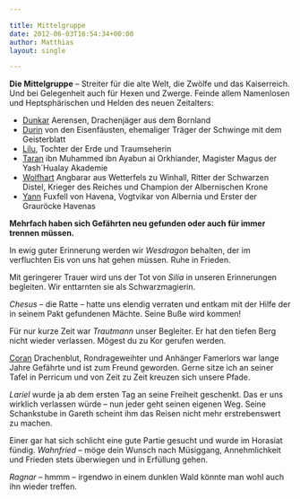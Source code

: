 ```yaml
---

title: Mittelgruppe
date: 2012-06-03T16:54:34+00:00
author: Matthias
layout: single

---
```

**Die Mittelgruppe** &#8211; Streiter für die alte Welt, die Zwölfe und das Kaiserreich. Und bei Gelegenheit auch für Hexen und Zwerge. Feinde allem Namenlosen und Heptsphärischen und Helden des neuen Zeitalters:

  * [Dunkar](http://www.phexkinder.de/mittelgruppe/dunkar/ "Dunkar") Aerensen, Drachenjäger aus dem Bornland
  * [Durin](http://www.phexkinder.de/mittelgruppe/durin/ "Durin") von den Eisenfäusten, ehemaliger Träger der Schwinge mit dem Geisterblatt
  * [Lilu](http://www.phexkinder.de/mittelgruppe/lilu/ "Lilu"), Tochter der Erde und Traumseherin
  * [Taran](http://www.phexkinder.de/mittelgruppe/taran-ibn-muhammed-ibn-ayabun-ai-orkhiander/ "Taran") ibn Muhammed ibn Ayabun ai Orkhiander, Magister Magus der Yash´Hualay Akademie
  * [Wolfhart](http://www.phexkinder.de/mittelgruppe/wolfhart-angbarar-von-winhall/ "Wolfhart Angbarar von Winhall") Angbarar aus Wetterfels zu Winhall, Ritter der Schwarzen Distel, Krieger des Reiches und Champion der Albernischen Krone
  * [Yann](http://www.phexkinder.de/mittelgruppe/yann/ "Yann") Fuxfell von Havena, Vogtvikar von Albernia und Erster der Grauröcke Havenas

**Mehrfach haben sich Gefährten neu gefunden oder auch für immer trennen müssen.**

In ewig guter Erinnerung werden wir _Wesdragon_ behalten, der im verfluchten Eis von uns hat gehen müssen. Ruhe in Frieden.

Mit geringerer Trauer wird uns der Tot von _Silia_ in unseren Erinnerungen begleiten. Wir enttarnten sie als Schwarzmagierin.

_Chesus_ &#8211; die Ratte &#8211; hatte uns elendig verraten und entkam mit der Hilfe der in seinem Pakt gefundenen Mächte. Seine Buße wird kommen!

Für nur kurze Zeit war _Trautmann_ unser Begleiter. Er hat den tiefen Berg nicht wieder verlassen. Mögest du zu Kor gerufen werden.

[Coran](http://www.phexkinder.de/mittelgruppe/coran/ "Coran") Drachenblut, Rondrageweihter und Anhänger Famerlors war lange Jahre Gefährte und ist zum Freund geworden. Gerne sitze ich an seiner Tafel in Perricum und von Zeit zu Zeit kreuzen sich unsere Pfade.

_Lariel_ wurde ja ab dem ersten Tag an seine Freiheit geschenkt. Das er uns wirklich verlassen würde &#8211; nun jeder geht seinen eigenen Weg. Seine Schankstube in Gareth scheint ihm das Reisen nicht mehr erstrebenswert zu machen.

Einer gar hat sich schlicht eine gute Partie gesucht und wurde im Horasiat fündig. _Wahnfried_ &#8211; möge dein Wunsch nach Müsiggang, Annehmlichkeit und Frieden stets überwiegen und in Erfüllung gehen.

_Ragnar_ &#8211; hmmm &#8211; irgendwo in einem dunklen Wald könnte man wohl auch ihn wieder treffen.

&nbsp;
